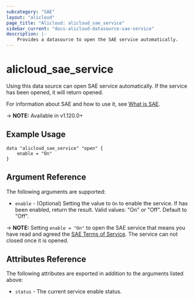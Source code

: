 ```yaml
---
subcategory: "SAE"
layout: "alicloud"
page_title: "Alicloud: alicloud_sae_service"
sidebar_current: "docs-alicloud-datasource-sae-service"
description: |-
    Provides a datasource to open the SAE service automatically.
---
```


# alicloud\_sae\_service

Using this data source can open SAE service automatically. If the service has been opened, it will return opened.

For information about SAE and how to use it, see [What is SAE](https://help.aliyun.com/document_detail/125720.html).

-> **NOTE:** Available in v1.120.0+

## Example Usage

```
data "alicloud_sae_service" "open" {
	enable = "On"
}
```

## Argument Reference

The following arguments are supported:

* `enable` - (Optional) Setting the value to `On` to enable the service. If has been enabled, return the result. Valid values: "On" or "Off". Default to "Off".

-> **NOTE:** Setting `enable = "On"` to open the SAE service that means you have read and agreed the [SAE Terms of Service](https://help.aliyun.com/document_detail/123775.html). The service can not closed once it is opened.

## Attributes Reference

The following attributes are exported in addition to the arguments listed above:

* `status` - The current service enable status. 